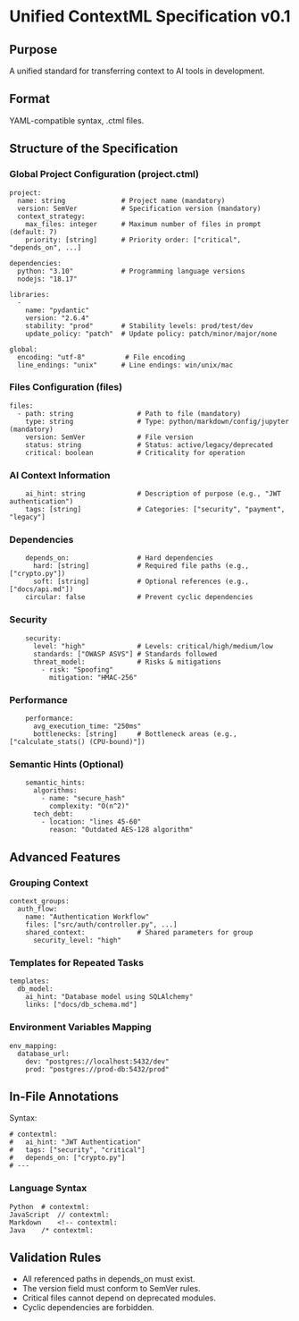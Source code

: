 # Unified ContextML Specification v0.1
## Purpose
A unified standard for transferring context to AI tools in development.

## Format
YAML-compatible syntax, .ctml files.

## Structure of the Specification
### Global Project Configuration (project.ctml)
```
project:
  name: string              # Project name (mandatory)
  version: SemVer           # Specification version (mandatory)
  context_strategy:
    max_files: integer      # Maximum number of files in prompt (default: 7)
    priority: [string]      # Priority order: ["critical", "depends_on", ...]

dependencies:
  python: "3.10"            # Programming language versions
  nodejs: "18.17"

libraries:
  -
    name: "pydantic"
    version: "2.6.4"
    stability: "prod"       # Stability levels: prod/test/dev
    update_policy: "patch"  # Update policy: patch/minor/major/none

global:
  encoding: "utf-8"          # File encoding
  line_endings: "unix"      # Line endings: win/unix/mac
```

### Files Configuration (files)
```
files:
  - path: string                # Path to file (mandatory)
    type: string                # Type: python/markdown/config/jupyter (mandatory)
    version: SemVer             # File version
    status: string              # Status: active/legacy/deprecated
    critical: boolean           # Criticality for operation
```
### AI Context Information
```
    ai_hint: string             # Description of purpose (e.g., "JWT authentication")
    tags: [string]              # Categories: ["security", "payment", "legacy"]
```
### Dependencies
```
    depends_on:                 # Hard dependencies
      hard: [string]            # Required file paths (e.g., ["crypto.py"])
      soft: [string]            # Optional references (e.g., ["docs/api.md"])
    circular: false             # Prevent cyclic dependencies
```
### Security
```
    security:
      level: "high"             # Levels: critical/high/medium/low
      standards: ["OWASP ASVS"] # Standards followed
      threat_model:             # Risks & mitigations
        - risk: "Spoofing"
          mitigation: "HMAC-256"
```

### Performance
```
    performance:
      avg_execution_time: "250ms"
      bottlenecks: [string]     # Bottleneck areas (e.g., ["calculate_stats() (CPU-bound)"])
```

### Semantic Hints (Optional)
```
    semantic_hints:
      algorithms: 
        - name: "secure_hash"
          complexity: "O(n^2)"
      tech_debt: 
        - location: "lines 45-60"
          reason: "Outdated AES-128 algorithm"
```
## Advanced Features
### Grouping Context
```
context_groups:
  auth_flow:
    name: "Authentication Workflow"
    files: ["src/auth/controller.py", ...]
    shared_context:             # Shared parameters for group
      security_level: "high"
```
### Templates for Repeated Tasks
```
templates:
  db_model:
    ai_hint: "Database model using SQLAlchemy"
    links: ["docs/db_schema.md"]
```
### Environment Variables Mapping
```
env_mapping:
  database_url: 
    dev: "postgres://localhost:5432/dev"
    prod: "postgres://prod-db:5432/prod"
```
## In-File Annotations
Syntax:
```
# contextml: 
#   ai_hint: "JWT Authentication"
#   tags: ["security", "critical"]
#   depends_on: ["crypto.py"]
# ---
```
### Language	Syntax
```
Python	# contextml:
JavaScript	// contextml:
Markdown	<!-- contextml:
Java	/* contextml:
```
## Validation Rules
* All referenced paths in depends_on must exist.
* The version field must conform to SemVer rules.
* Critical files cannot depend on deprecated modules.
* Cyclic dependencies are forbidden.
